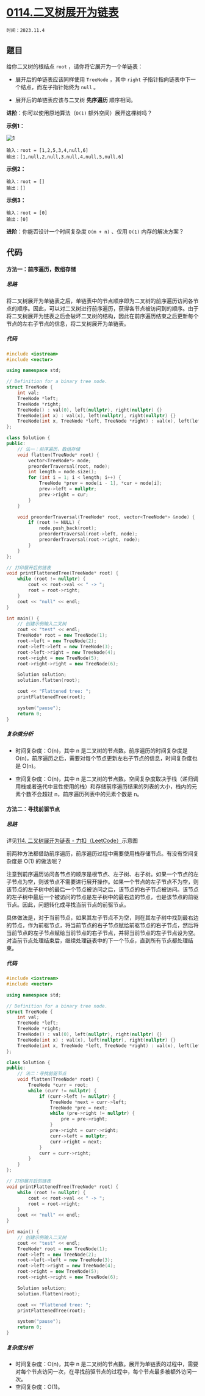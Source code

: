 # [0114.二叉树展开为链表](https://leetcode.cn/problems/flatten-binary-tree-to-linked-list/)

`时间：2023.11.4`

## 题目

给你二叉树的根结点 `root` ，请你将它展开为一个单链表：

- 展开后的单链表应该同样使用 `TreeNode` ，其中 `right` 子指针指向链表中下一个结点，而左子指针始终为 `null` 。

- 展开后的单链表应该与二叉树 **先序遍历** 顺序相同。

**进阶**：你可以使用原地算法（`O(1)` 额外空间）展开这棵树吗？

**示例1：**

![1](pictures/flaten.jpg)

```
输入：root = [1,2,5,3,4,null,6]
输出：[1,null,2,null,3,null,4,null,5,null,6]
```

**示例2：**

```
输入：root = []
输出：[]
```

**示例3：**

```
输入：root = [0]
输出：[0]
```

**进阶**：你能否设计一个时间复杂度 `O(m + n)` 、仅用 `O(1)` 内存的解决方案？

## 代码

#### 方法一：前序遍历，数组存储

##### 思路

将二叉树展开为单链表之后，单链表中的节点顺序即为二叉树的前序遍历访问各节点的顺序。因此，可以对二叉树进行前序遍历，获得各节点被访问到的顺序。由于将二叉树展开为链表之后会破坏二叉树的结构，因此在前序遍历结束之后更新每个节点的左右子节点的信息，将二叉树展开为单链表。

##### 代码

```c++
#include <iostream>
#include <vector>

using namespace std;

// Definition for a binary tree node.
struct TreeNode {
    int val;
    TreeNode *left;
    TreeNode *right;
    TreeNode() : val(0), left(nullptr), right(nullptr) {}
    TreeNode(int x) : val(x), left(nullptr), right(nullptr) {}
    TreeNode(int x, TreeNode *left, TreeNode *right) : val(x), left(left), right(right) {}
};

class Solution {
public:
    // 法一：前序遍历，数组存储
    void flatten(TreeNode* root) {
        vector<TreeNode*> node;
        preorderTraversal(root, node);
        int length = node.size();
        for (int i = 1; i < length; i++) {
            TreeNode *prev = node[i - 1], *cur = node[i];
            prev->left = nullptr;
            prev->right = cur;
        }
    }

    void preorderTraversal(TreeNode* root, vector<TreeNode*> &node) {
        if (root != NULL) {
            node.push_back(root);
            preorderTraversal(root->left, node);
            preorderTraversal(root->right, node);
        }
    }
};

// 打印展开后的链表
void printFlattenedTree(TreeNode* root) {
    while (root != nullptr) {
        cout << root->val << " -> ";
        root = root->right;
    }
    cout << "null" << endl;
}

int main() {
    // 创建示例输入二叉树
    cout << "test" << endl;
    TreeNode* root = new TreeNode(1);
    root->left = new TreeNode(2);
    root->left->left = new TreeNode(3);
    root->left->right = new TreeNode(4);
    root->right = new TreeNode(5);
    root->right->right = new TreeNode(6);

    Solution solution;
    solution.flatten(root);

    cout << "Flattened tree: ";
    printFlattenedTree(root);

    system("pause");
    return 0;
}
```

##### 复杂度分析

- 时间复杂度：O(n)，其中 n 是二叉树的节点数。前序遍历的时间复杂度是 O(n)，前序遍历之后，需要对每个节点更新左右子节点的信息，时间复杂度也是 O(n)。

- 空间复杂度：O(n)，其中 n 是二叉树的节点数。空间复杂度取决于栈（递归调用栈或者迭代中显性使用的栈）和存储前序遍历结果的列表的大小，栈内的元素个数不会超过 n，前序遍历列表中的元素个数是 n。

#### 方法二：寻找前驱节点

##### 思路

详见[114. 二叉树展开为链表 - 力扣（LeetCode）](https://leetcode.cn/problems/flatten-binary-tree-to-linked-list/solutions/356853/er-cha-shu-zhan-kai-wei-lian-biao-by-leetcode-solu/)示意图

前两种方法都借助前序遍历，前序遍历过程中需要使用栈存储节点。有没有空间复杂度是 O(1) 的做法呢？

注意到前序遍历访问各节点的顺序是根节点、左子树、右子树。如果一个节点的左子节点为空，则该节点不需要进行展开操作。如果一个节点的左子节点不为空，则该节点的左子树中的最后一个节点被访问之后，该节点的右子节点被访问。该节点的左子树中最后一个被访问的节点是左子树中的最右边的节点，也是该节点的前驱节点。因此，问题转化成寻找当前节点的前驱节点。

具体做法是，对于当前节点，如果其左子节点不为空，则在其左子树中找到最右边的节点，作为前驱节点，将当前节点的右子节点赋给前驱节点的右子节点，然后将当前节点的左子节点赋给当前节点的右子节点，并将当前节点的左子节点设为空。对当前节点处理结束后，继续处理链表中的下一个节点，直到所有节点都处理结束。

##### 代码

```c++
#include <iostream>
#include <vector>

using namespace std;

// Definition for a binary tree node.
struct TreeNode {
    int val;
    TreeNode *left;
    TreeNode *right;
    TreeNode() : val(0), left(nullptr), right(nullptr) {}
    TreeNode(int x) : val(x), left(nullptr), right(nullptr) {}
    TreeNode(int x, TreeNode *left, TreeNode *right) : val(x), left(left), right(right) {}
};

class Solution {
public:
    // 法二：寻找前驱节点
    void flatten(TreeNode* root) {
        TreeNode *curr = root;
        while (curr != nullptr) {
            if (curr->left != nullptr) {
                TreeNode *next = curr->left;
                TreeNode *pre = next;
                while (pre->right != nullptr) {
                    pre = pre->right;
                }
                pre->right = curr->right;
                curr->left = nullptr;
                curr->right = next;
            }
            curr = curr->right;
        }
    }
};

// 打印展开后的链表
void printFlattenedTree(TreeNode* root) {
    while (root != nullptr) {
        cout << root->val << " -> ";
        root = root->right;
    }
    cout << "null" << endl;
}

int main() {
    // 创建示例输入二叉树
    cout << "test" << endl;
    TreeNode* root = new TreeNode(1);
    root->left = new TreeNode(2);
    root->left->left = new TreeNode(3);
    root->left->right = new TreeNode(4);
    root->right = new TreeNode(5);
    root->right->right = new TreeNode(6);

    Solution solution;
    solution.flatten(root);

    cout << "Flattened tree: ";
    printFlattenedTree(root);

    system("pause");
    return 0;
}
```

##### 复杂度分析

- 时间复杂度：O(n)，其中 n 是二叉树的节点数。展开为单链表的过程中，需要对每个节点访问一次，在寻找前驱节点的过程中，每个节点最多被额外访问一次。
- 空间复杂度：O(1)。
